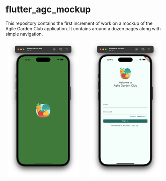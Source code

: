 # flutter_agc_mockup

This repository contains the first increment of work on a mockup of the Agile Garden Club application. It contains around a dozen pages along with simple navigation. 

<p style="text-align: center">
  <img src="./README-screenshots/splash.png" width="45%">
&nbsp; &nbsp; &nbsp; &nbsp;
  <img src="./README-screenshots/signin.png" width="45%">
</p>
